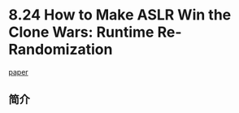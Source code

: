 # 8.24 How to Make ASLR Win the Clone Wars: Runtime Re-Randomization

[paper](https://www.cs.umd.edu/class/fall2017/cmsc818O/papers/aslr-clone-wars.pdf)

## 简介
